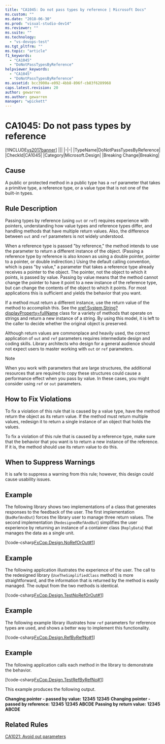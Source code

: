 ```yaml
---
title: "CA1045: Do not pass types by reference | Microsoft Docs"
ms.custom: ""
ms.date: "2018-06-30"
ms.prod: "visual-studio-dev14"
ms.reviewer: ""
ms.suite: ""
ms.technology:
  - "vs-devops-test"
ms.tgt_pltfrm: ""
ms.topic: "article"
f1_keywords:
  - "CA1045"
  - "DoNotPassTypesByReference"
helpviewer_keywords:
  - "CA1045"
  - "DoNotPassTypesByReference"
ms.assetid: bcc3900a-e092-4bb8-896f-cb83f6289968
caps.latest.revision: 20
author: gewarren
ms.author: gewarren
manager: "wpickett"
---
```

# CA1045: Do not pass types by reference
[!INCLUDE[vs2017banner](../includes/vs2017banner.md)]
|||
|-|-|
|TypeName|DoNotPassTypesByReference|
|CheckId|CA1045|
|Category|Microsoft.Design|
|Breaking Change|Breaking|

## Cause
 A public or protected method in a public type has a `ref` parameter that takes a primitive type, a reference type, or a value type that is not one of the built-in types.

## Rule Description
 Passing types by reference (using `out` or `ref`) requires experience with pointers, understanding how value types and reference types differ, and handling methods that have multiple return values. Also, the difference between `out` and `ref` parameters is not widely understood.

 When a reference type is passed "by reference," the method intends to use the parameter to return a different instance of the object. (Passing a reference type by reference is also known as using a double pointer, pointer to a pointer, or double indirection.) Using the default calling convention, which is pass "by value," a parameter that takes a reference type already receives a pointer to the object. The pointer, not the object to which it points, is passed by value. Passing by value means that the method cannot change the pointer to have it point to a new instance of the reference type, but can change the contents of the object to which it points. For most applications this is sufficient and yields the behavior that you want.

 If a method must return a different instance, use the return value of the method to accomplish this. See the <xref:System.String?displayProperty=fullName> class for a variety of methods that operate on strings and return a new instance of a string. By using this model, it is left to the caller to decide whether the original object is preserved.

 Although return values are commonplace and heavily used, the correct application of `out` and `ref` parameters requires intermediate design and coding skills. Library architects who design for a general audience should not expect users to master working with `out` or `ref` parameters.

> [!NOTE]
>  When you work with parameters that are large structures, the additional resources that are required to copy these structures could cause a performance effect when you pass by value. In these cases, you might consider using `ref` or `out` parameters.

## How to Fix Violations
 To fix a violation of this rule that is caused by a value type, have the method return the object as its return value. If the method must return multiple values, redesign it to return a single instance of an object that holds the values.

 To fix a violation of this rule that is caused by a reference type, make sure that the behavior that you want is to return a new instance of the reference. If it is, the method should use its return value to do this.

## When to Suppress Warnings
 It is safe to suppress a warning from this rule; however, this design could cause usability issues.

## Example
 The following library shows two implementations of a class that generates responses to the feedback of the user. The first implementation (`BadRefAndOut`) forces the library user to manage three return values. The second implementation (`RedesignedRefAndOut`) simplifies the user experience by returning an instance of a container class (`ReplyData`) that manages the data as a single unit.

 [!code-csharp[FxCop.Design.NoRefOrOut#1](../snippets/csharp/VS_Snippets_CodeAnalysis/FxCop.Design.NoRefOrOut/cs/FxCop.Design.NoRefOrOut.cs#1)]

## Example
 The following application illustrates the experience of the user. The call to the redesigned library (`UseTheSimplifiedClass` method) is more straightforward, and the information that is returned by the method is easily managed. The output from the two methods is identical.

 [!code-csharp[FxCop.Design.TestNoRefOrOut#1](../snippets/csharp/VS_Snippets_CodeAnalysis/FxCop.Design.TestNoRefOrOut/cs/FxCop.Design.TestNoRefOrOut.cs#1)]

## Example
 The following example library illustrates how `ref` parameters for reference types are used, and shows a better way to implement this functionality.

 [!code-csharp[FxCop.Design.RefByRefNo#1](../snippets/csharp/VS_Snippets_CodeAnalysis/FxCop.Design.RefByRefNo/cs/FxCop.Design.RefByRefNo.cs#1)]

## Example
 The following application calls each method in the library to demonstrate the behavior.

 [!code-csharp[FxCop.Design.TestRefByRefNo#1](../snippets/csharp/VS_Snippets_CodeAnalysis/FxCop.Design.TestRefByRefNo/cs/FxCop.Design.TestRefByRefNo.cs#1)]

 This example produces the following output.

 **Changing pointer - passed by value:**
**12345**
**12345**
**Changing pointer - passed by reference:**
**12345**
**12345 ABCDE**
**Passing by return value:**
**12345 ABCDE**
## Related Rules
 [CA1021: Avoid out parameters](../code-quality/ca1021-avoid-out-parameters.md)



